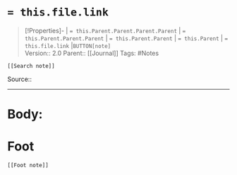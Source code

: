 # `= this.file.link`
>[!Properties]- | `= this.Parent.Parent.Parent.Parent` |  `= this.Parent.Parent.Parent` | `= this.Parent.Parent` | `= this.Parent` | `= this.file.link` |`BUTTON[note]`  
>Version:: 2.0
>Parent:: [[Journal]]
>Tags: #Notes
```meta-bind-embed
[[Search note]]
```
Source::
***
# Body:









# Foot
```meta-bind-embed
[[Foot note]]
``` 